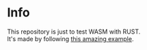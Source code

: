 # Info

This repository is just to test WASM with RUST.  
It's made by following [this amazing example](https://rustwasm.github.io/docs/book/introduction.html).